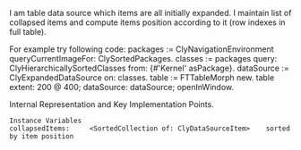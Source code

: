 I am table data source which items are all initially expanded.
I maintain list of collapsed items and compute items position according to it (row indexes in full table).

For example try following code: 
	packages := ClyNavigationEnvironment queryCurrentImageFor: ClySortedPackages.
	classes := packages query: ClyHierarchicallySortedClasses from: {#'Kernel' asPackage}.
	dataSource := ClyExpandedDataSource on: classes.
	table := FTTableMorph new.
	table
		extent: 200 @ 400;
		dataSource: dataSource;
		openInWindow.

Internal Representation and Key Implementation Points.

    Instance Variables
	collapsedItems:		<SortedCollection of: ClyDataSourceItem>	sorted by item position